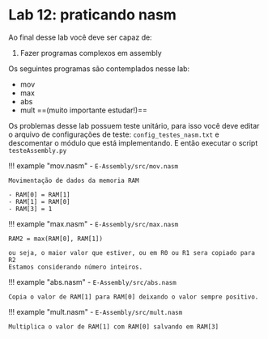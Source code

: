 # Lab 12: praticando nasm

Ao final desse lab você deve ser capaz de:

1. Fazer programas complexos em assembly 

Os seguintes programas são contemplados nesse lab:

- mov
- max
- abs
- mult ==(muito importante estudar!)==



Os problemas desse lab possuem teste unitário, para isso você deve editar o arquivo de configurações de teste: `config_testes_nasm.txt` e descomentar o módulo que está implementando. E então executar o script `testeAssembly.py`

!!! example "mov.nasm" 
    - `E-Assembly/src/mov.nasm`
    
    Movimentação de dados da memoria RAM
    
    - RAM[0] = RAM[1]
    - RAM[1] = RAM[0]
    - RAM[3] = 1

!!! example "max.nasm" 
    - `E-Assembly/src/max.nasm`
    
    RAM2 = max(RAM[0], RAM[1])
    
    ou seja, o maior valor que estiver, ou em R0 ou R1 sera copiado para R2 
    Estamos considerando número inteiros.                                 
 
!!! example "abs.nasm" 
    - `E-Assembly/src/abs.nasm`
   
    Copia o valor de RAM[1] para RAM[0] deixando o valor sempre positivo.

!!! example "mult.nasm" 
    - `E-Assembly/src/mult.nasm`
 
    Multiplica o valor de RAM[1] com RAM[0] salvando em RAM[3]
